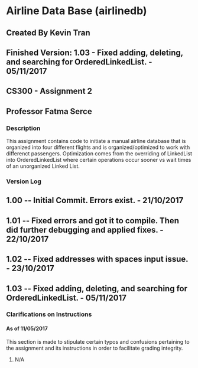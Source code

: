 # Airline Data Base (airlinedb)
## Created By Kevin Tran
## Finished Version: 1.03 - Fixed adding, deleting, and searching for OrderedLinkedList. - 05/11/2017
## CS300 - Assignment 2
## Professor Fatma Serce

### Description
This assignment contains code to initiate a manual airline database that is organized into four different flights and is organized/optimized to work with differenct passengers. Optimization comes from the overriding of LinkedList into OrderedLinkedList where certain operations occur sooner vs wait times of an unorganized Linked List. 

### Version Log
## 1.00 -- Initial Commit. Errors exist. - 21/10/2017
## 1.01 -- Fixed errors and got it to compile. Then did further debugging and applied fixes. - 22/10/2017
## 1.02 -- Fixed addresses with spaces input issue. - 23/10/2017
## 1.03 -- Fixed adding, deleting, and searching for OrderedLinkedList. - 05/11/2017

### Clarifications on Instructions
#### As of 11/05/2017
This section is made to stipulate certain typos and confusions pertaining to the assignment and its instructions in order to facilitate grading integrity. 

1. N/A
